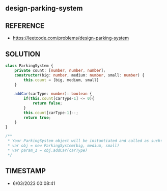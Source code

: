 ## design-parking-system

## REFERENCE

- https://leetcode.com/problems/design-parking-system

## SOLUTION

``` Typescript
class ParkingSystem {
    private count: [number, number, number];
    constructor(big: number, medium: number, small: number) {
        this.count = [big, medium, small]
    }

    addCar(carType: number): boolean {
        if(this.count[carType-1] <= 0){
            return false;
        }
        this.count[carType-1]--;
        return true;
    }
}

/**
 * Your ParkingSystem object will be instantiated and called as such:
 * var obj = new ParkingSystem(big, medium, small)
 * var param_1 = obj.addCar(carType)
 */
```

## TIMESTAMP

- 6/03/2023 00:08:41
